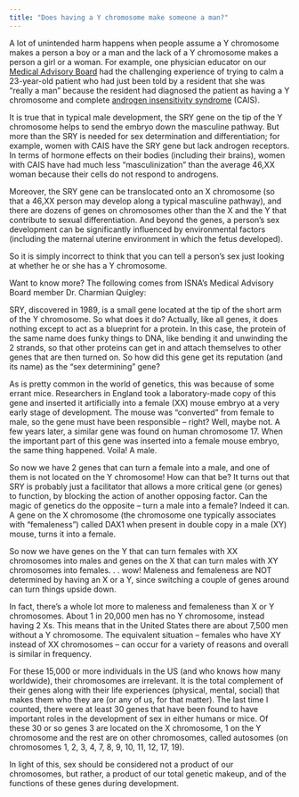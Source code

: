 ```yaml
---
title: "Does having a Y chromosome make someone a man?"
---
```


<p>A lot of unintended harm happens when people assume a Y chromosome makes a person a boy or a man and the lack of a Y chromosome makes a person a girl or a woman. For example, one physician educator on our <a href="/about/medicalboard">Medical Advisory Board</a> had the challenging experience of trying to calm a 23-year-old patient who had just been told by a resident that she was &#8220;really a man&#8221; because the resident had diagnosed the patient as having a Y chromosome and complete <a href="/faq/conditions/ais">androgen insensitivity syndrome</a> (<span class="caps">CAIS</span>).  </p>

<p>It is true that in typical male development, the <span class="caps">SRY</span> gene on the tip of the Y chromosome helps to send the embryo down the masculine pathway. But more than the <span class="caps">SRY</span> is needed for sex determination and differentiation; for example, women with <span class="caps">CAIS</span> have the <span class="caps">SRY</span> gene but lack androgen receptors. In terms of hormone effects on their bodies (including their brains), women with <span class="caps">CAIS</span> have had much less &#8220;masculinization&#8221; than the average 46,XX woman because their cells do not respond to androgens.  </p>

<p>Moreover, the <span class="caps">SRY</span> gene can be translocated onto an X chromosome (so that a 46,XX person may develop along a typical masculine pathway), and there are dozens of genes on chromosomes other than the X and the Y that contribute to sexual differentiation. And beyond the genes, a person&#8217;s sex development can be significantly influenced by environmental factors (including the maternal uterine environment in which the fetus developed).  </p>

<p>So it is simply incorrect to think that you can tell a person&#8217;s sex just looking at whether he or she has a Y chromosome.  </p>

<p>Want to know more? The following comes from <span class="caps">ISNA</span>&#8217;s Medical Advisory Board member Dr. Charmian Quigley:  </p>

<p><span class="caps">SRY</span>, discovered in 1989, is a small gene located at the tip of the short arm of the Y chromosome. So what does it do? Actually, like all genes, it does nothing except to act as a blueprint for a protein. In this case, the protein of the same name does funky things to <span class="caps">DNA</span>, like bending it and unwinding the 2 strands, so that other proteins can get in and attach themselves to other genes that are then turned on. So how did this gene get its reputation (and its name) as the “sex determining” gene?  </p>

<p>As is pretty common in the world of genetics, this was because of some errant mice. Researchers in England took a laboratory-made copy of this gene and inserted it artificially into a female (XX) mouse embryo at a very early stage of development. The mouse was “converted” from female to male, so the gene must have been responsible – right? Well, maybe not. A few years later, a similar gene was found on human chromosome 17. When the important part of this gene was inserted into a female mouse embryo, the same thing happened. Voila! A male.  </p>

<p>So now we have 2 genes that can turn a female into a male, and one of them is not located on the Y chromosome! How can that be? It turns out that <span class="caps">SRY</span> is probably just a facilitator that allows a more critical gene (or genes) to function, by blocking the action of another opposing factor. Can the magic of genetics do the opposite – turn a male into a female? Indeed it can. A gene on the X chromosome (the chromosome one typically associates with “femaleness”) called DAX1 when present in double copy in a male (XY) mouse, turns it into a female.  </p>

<p>So now we have genes on the Y that can turn females with XX chromosomes into males and genes on the X that can turn males with XY chromosomes into females. . . wow! Maleness and femaleness are <span class="caps">NOT</span> determined by having an X or a Y, since switching a couple of genes around can turn things upside down.  </p>

<p>In fact, there’s a whole lot more to maleness and femaleness than X or Y chromosomes. About 1 in 20,000 men has no Y chromosome, instead having 2 Xs. This means that in the United States there are about 7,500 men without a Y chromosome. The equivalent situation &#8211; females who have XY instead of XX chromosomes &#8211; can occur for a variety of reasons and overall is similar in frequency.  </p>

<p>For these 15,000 or more individuals in the US (and who knows how many worldwide), their chromosomes are irrelevant. It is the total complement of their genes along with their life experiences (physical, mental, social) that makes them who they are (or any of us, for that matter). The last time I counted, there were at least 30 genes that have been found to have important roles in the development of sex in either humans or mice. Of these 30 or so genes 3 are located on the X chromosome, 1 on the Y chromosome and the rest are on other chromosomes, called autosomes (on chromosomes 1, 2, 3, 4, 7, 8, 9, 10, 11, 12, 17, 19).  </p>

<p>In light of this, sex should be considered not a product of our chromosomes, but rather, a product of our total genetic makeup, and of the functions of these genes during development.</p>